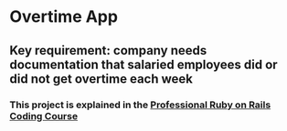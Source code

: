 # Overtime App

## Key requirement: company needs documentation that salaried employees did or did not get overtime each week

### This project is explained in the [Professional Ruby on Rails Coding Course](https://www.udemy.com/professional-ruby-on-rails-coding-course/)
